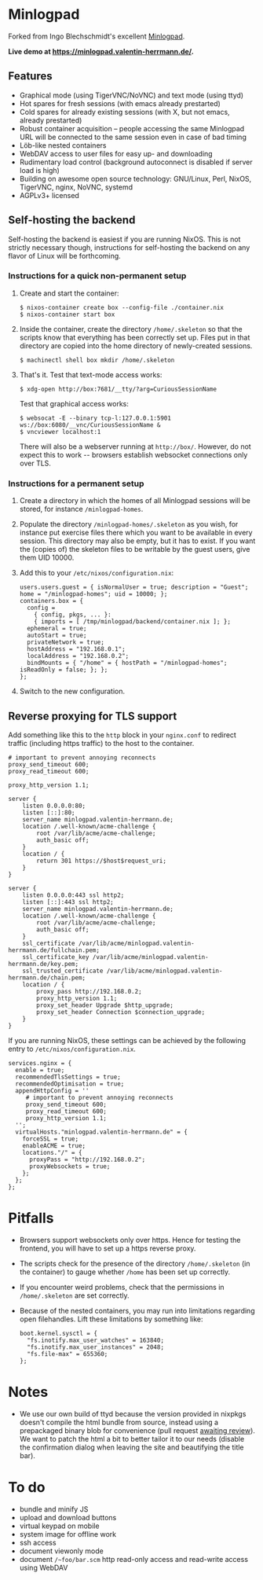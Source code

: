 # Minlogpad
Forked from Ingo Blechschmidt's excellent [Minlogpad](https://github.com/iblech/agdapad).

**Live demo at https://minlogpad.valentin-herrmann.de/.**



## Features

* Graphical mode (using TigerVNC/NoVNC) and text mode (using ttyd)
* Hot spares for fresh sessions (with emacs already prestarted)
* Cold spares for already existing sessions (with X, but not emacs, already
  prestarted)
* Robust container acquisition – people accessing the same Minlogpad URL
  will be connected to the same session even in case of bad timing
* Löb-like nested containers
* WebDAV access to user files for easy up- and downloading
* Rudimentary load control (background autoconnect is disabled if server load is high)
* Building on awesome open source technology: GNU/Linux, Perl, NixOS, TigerVNC,
  nginx, NoVNC, systemd
* AGPLv3+ licensed


## Self-hosting the backend

Self-hosting the backend is easiest if you are running NixOS. This is not
strictly necessary though, instructions for self-hosting the backend on any flavor
of Linux will be forthcoming.


### Instructions for a quick non-permanent setup

1. Create and start the container:

       $ nixos-container create box --config-file ./container.nix
       $ nixos-container start box

2. Inside the container, create the directory `/home/.skeleton` so that the
   scripts know that everything has been correctly set up. Files put in that
   directory are copied into the home directory of newly-created sessions.

       $ machinectl shell box mkdir /home/.skeleton

3. That's it. Test that text-mode access works:

       $ xdg-open http://box:7681/__tty/?arg=CuriousSessionName

   Test that graphical access works:

       $ websocat -E --binary tcp-l:127.0.0.1:5901 ws://box:6080/__vnc/CuriousSessionName &
       $ vncviewer localhost:1

   There will also be a webserver running at `http://box/`. However, do not
   expect this to work -- browsers establish websocket connections only over TLS.


### Instructions for a permanent setup

1. Create a directory in which the homes of all Minlogpad sessions will be
   stored, for instance `/minlogpad-homes`.
2. Populate the directory `/minlogpad-homes/.skeleton` as you wish, for instance
   put exercise files there which you want to be available in every
   session. This directory may also be empty, but it has to exist. If you want
   the (copies of) the skeleton files to be writable by the guest users, give
   them UID 10000.
3. Add this to your `/etc/nixos/configuration.nix`:

       users.users.guest = { isNormalUser = true; description = "Guest"; home = "/minlogpad-homes"; uid = 10000; };
       containers.box = {
         config =
           { config, pkgs, ... }:
           { imports = [ /tmp/minlogpad/backend/container.nix ]; };
         ephemeral = true;
         autoStart = true;
         privateNetwork = true;
         hostAddress = "192.168.0.1";
         localAddress = "192.168.0.2";
         bindMounts = { "/home" = { hostPath = "/minlogpad-homes"; isReadOnly = false; }; };
       };
4. Switch to the new configuration.


## Reverse proxying for TLS support

Add something like this to the `http` block in your `nginx.conf` to redirect
traffic (including https traffic) to the host to the container.

    # important to prevent annoying reconnects
    proxy_send_timeout 600;
    proxy_read_timeout 600;

    proxy_http_version 1.1;

    server {
        listen 0.0.0.0:80;
        listen [::]:80;
        server_name minlogpad.valentin-herrmann.de;
        location /.well-known/acme-challenge {
            root /var/lib/acme/acme-challenge;
            auth_basic off;
        }
        location / {
            return 301 https://$host$request_uri;
        }
    }

    server {
        listen 0.0.0.0:443 ssl http2;
        listen [::]:443 ssl http2;
        server_name minlogpad.valentin-herrmann.de;
        location /.well-known/acme-challenge {
            root /var/lib/acme/acme-challenge;
            auth_basic off;
        }
        ssl_certificate /var/lib/acme/minlogpad.valentin-herrmann.de/fullchain.pem;
        ssl_certificate_key /var/lib/acme/minlogpad.valentin-herrmann.de/key.pem;
        ssl_trusted_certificate /var/lib/acme/minlogpad.valentin-herrmann.de/chain.pem;
        location / {
            proxy_pass http://192.168.0.2;
            proxy_http_version 1.1;
            proxy_set_header Upgrade $http_upgrade;
            proxy_set_header Connection $connection_upgrade;
        }
    }

If you are running NixOS, these settings can be achieved by the following entry
to `/etc/nixos/configuration.nix`.

    services.nginx = {
      enable = true;
      recommendedTlsSettings = true;
      recommendedOptimisation = true;
      appendHttpConfig = ''
         # important to prevent annoying reconnects
         proxy_send_timeout 600;
         proxy_read_timeout 600;
         proxy_http_version 1.1;
      '';
      virtualHosts."minlogpad.valentin-herrmann.de" = {
        forceSSL = true;
        enableACME = true;
        locations."/" = {
          proxyPass = "http://192.168.0.2";
          proxyWebsockets = true;
        };
      };
    };


# Pitfalls

* Browsers support websockets only over https. Hence for testing the frontend,
  you will have to set up a https reverse proxy.

* The scripts check for the presence of the directory `/home/.skeleton` (in the container)
  to gauge whether `/home` has been set up correctly.

* If you encounter weird problems, check that the permissions in
  `/home/.skeleton` are set correctly.

* Because of the nested containers, you may run into limitations regarding open
  filehandles. Lift these limitations by something like:

      boot.kernel.sysctl = {
        "fs.inotify.max_user_watches" = 163840;
        "fs.inotify.max_user_instances" = 2048;
        "fs.file-max" = 655360;
      };


# Notes

* We use our own build of ttyd because the version provided in nixpkgs doesn't
  compile the html bundle from source, instead using a prepackaged binary blob
  for convenience (pull request [awaiting review](https://github.com/NixOS/nixpkgs/pull/110978)).
  We want to patch the html a bit to better tailor it to our needs (disable the
  confirmation dialog when leaving the site and beautifying the title bar).


# To do

* bundle and minify JS
* upload and download buttons
* virtual keypad on mobile
* system image for offline work
* ssh access
* document viewonly mode
* document `/~foo/bar.scm` http read-only access and read-write access using WebDAV
